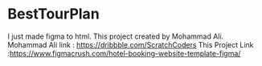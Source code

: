 # BestTourPlan
I just made figma to html. This project created by Mohammad Ali. 
Mohammad Ali link : https://dribbble.com/ScratchCoders 
This Project Link :https://www.figmacrush.com/hotel-booking-website-template-figma/
